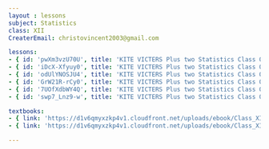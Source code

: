 ```yaml
--- 
layout : lessons 
subject: Statistics
class: XII
CreaterEmail: christovincent2003@gmail.com

lessons:
- { id: 'pwXm3vzU70U', title: 'KITE VICTERS Plus two Statistics Class 01(First Bell-ഫസ്റ്റ് ബെല്‍)' }
- { id: 'iDcX-Xfyuy0', title: 'KITE VICTERS Plus two Statistics Class 02(First Bell-ഫസ്റ്റ് ബെല്‍)' }
- { id: 'odUlYNOSJU4', title: 'KITE VICTERS Plus two Statistics Class 03(First Bell-ഫസ്റ്റ് ബെല്‍)' }
- { id: 'GrW21R-rCy0', title: 'KITE VICTERS Plus two Statistics Class 04(First Bell-ഫസ്റ്റ് ബെല്‍)' }
- { id: '7UOfXdbWY4Q', title: 'KITE VICTERS Plus two Statistics Class 05(First Bell-ഫസ്റ്റ് ബെല്‍)' }
- { id: 'swp7_Lnz9-w', title: 'KITE VICTERS Plus two Statistics Class 06(First Bell-ഫസ്റ്റ് ബെല്‍)' }

textbooks:
- { link: 'https://d1v6qmyxzkp4v1.cloudfront.net/uploads/ebook/Class_XII/Statistics/Statistics.pdf', title: 'Statistics' , medium: 'English' }
- { link: 'https://d1v6qmyxzkp4v1.cloudfront.net/uploads/ebook/Class_XII/MAL_MED/Statistics.pdf', title: 'Statistics' , medium: 'Malayalam' }

---
```

